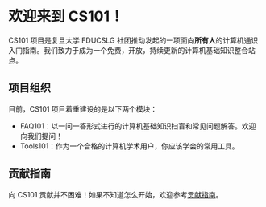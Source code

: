 # 欢迎来到 CS101！

CS101 项目是复旦大学 FDUCSLG 社团推动发起的一项面向**所有人**的计算机通识入门指南。我们致力于成为一个免费，开放，持续更新的计算机基础知识整合站点。

## 项目组织
目前，CS101 项目着重建设的是以下两个模块：

- FAQ101：以一问一答形式进行的计算机基础知识扫盲和常见问题解答。欢迎向我们提问！
- Tools101：作为一个合格的计算机学术用户，你应该学会的常用工具。

## 贡献指南
向 CS101 贡献并不困难！如果不知道怎么开始，欢迎参考[贡献指南](./contributing.md)。